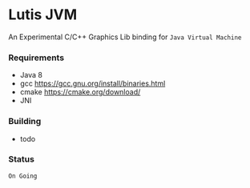 # Lutis JVM

An Experimental C/C++ Graphics Lib binding for `Java Virtual Machine`

### Requirements
- Java 8
- gcc https://gcc.gnu.org/install/binaries.html
- cmake https://cmake.org/download/
- JNI

### Building

- todo

### Status
    On Going